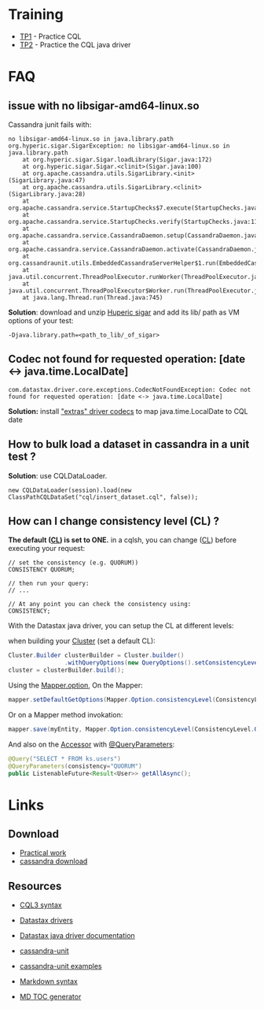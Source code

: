 Training
========
* [TP1](TPs/TP1/TP1.md)  - Practice CQL
* [TP2](TPs/TP2/TP2.md)  - Practice the CQL java driver

FAQ
===

issue with no libsigar-amd64-linux.so
-------------------------------------
Cassandra junit fails with:
```
no libsigar-amd64-linux.so in java.library.path
org.hyperic.sigar.SigarException: no libsigar-amd64-linux.so in java.library.path
	at org.hyperic.sigar.Sigar.loadLibrary(Sigar.java:172)
	at org.hyperic.sigar.Sigar.<clinit>(Sigar.java:100)
	at org.apache.cassandra.utils.SigarLibrary.<init>(SigarLibrary.java:47)
	at org.apache.cassandra.utils.SigarLibrary.<clinit>(SigarLibrary.java:28)
	at org.apache.cassandra.service.StartupChecks$7.execute(StartupChecks.java:216)
	at org.apache.cassandra.service.StartupChecks.verify(StartupChecks.java:112)
	at org.apache.cassandra.service.CassandraDaemon.setup(CassandraDaemon.java:196)
	at org.apache.cassandra.service.CassandraDaemon.activate(CassandraDaemon.java:601)
	at org.cassandraunit.utils.EmbeddedCassandraServerHelper$1.run(EmbeddedCassandraServerHelper.java:129)
	at java.util.concurrent.ThreadPoolExecutor.runWorker(ThreadPoolExecutor.java:1142)
	at java.util.concurrent.ThreadPoolExecutor$Worker.run(ThreadPoolExecutor.java:617)
	at java.lang.Thread.run(Thread.java:745)
```

**Solution**: download and unzip [Huperic sigar](https://sourceforge.net/projects/sigar/files/sigar/1.6/hyperic-sigar-1.6.4.zip/download) and add its lib/ path as VM options of your test:
```
-Djava.library.path=<path_to_lib/_of_sigar>
```

Codec not found for requested operation: [date <-> java.time.LocalDate]
-----------------------------------------------------------------------
```
com.datastax.driver.core.exceptions.CodecNotFoundException: Codec not found for requested operation: [date <-> java.time.LocalDate]
```

**Solution:** install ["extras" driver codecs](http://docs.datastax.com/en/developer/java-driver/3.1/manual/custom_codecs/extras/) to map java.time.LocalDate to CQL date

How to bulk load a dataset in cassandra in a unit test ?
--------------------------------------------------------
**Solution**: use CQLDataLoader.
```
new CQLDataLoader(session).load(new ClassPathCQLDataSet("cql/insert_dataset.cql", false));
```

How can I change consistency level (CL) ?
-----------------------------------------
__The default ([CL](https://docs.datastax.com/en/cassandra/3.0/cassandra/dml/dmlConfigConsistency.html#dmlConfigConsistency__dml-config-write-consistency)) is set to ONE.__
in a cqlsh, you can change ([CL](https://docs.datastax.com/en/cassandra/3.0/cassandra/dml/dmlConfigConsistency.html#dmlConfigConsistency)) before executing your request:
```
// set the consistency (e.g. QUORUM))
CONSISTENCY QUORUM;

// then run your query:
// ...

// At any point you can check the consistency using:
CONSISTENCY;
```

With the Datastax java driver, you can setup the CL at different levels:

when building your [Cluster](http://docs.datastax.com/en/drivers/java/2.0/com/datastax/driver/core/Cluster.html) (set a default CL):
```java
Cluster.Builder clusterBuilder = Cluster.builder()
                .withQueryOptions(new QueryOptions().setConsistencyLevel(ConsistencyLevel.QUORUM));
cluster = clusterBuilder.build();
```
Using the [Mapper.option](http://docs.datastax.com/en/developer/java-driver/2.1/manual/object_mapper/using/#mapper-options), On the Mapper: 
```java
mapper.setDefaultGetOptions(Mapper.Option.consistencyLevel(ConsistencyLevel.QUORUM);
```
Or on a Mapper method invokation:
```java
mapper.save(myEntity, Mapper.Option.consistencyLevel(ConsistencyLevel.QUORUM);
```
And also on the [Accessor](http://docs.datastax.com/en/drivers/java/2.1/com/datastax/driver/mapping/annotations/Accessor.html) with [@QueryParameters](http://docs.datastax.com/en/developer/java-driver/2.1/manual/object_mapper/using/#customizing-the-statement):
```java
@Query("SELECT * FROM ks.users")
@QueryParameters(consistency="QUORUM")
public ListenableFuture<Result<User>> getAllAsync();
```

Links
=====

Download
--------
* [Practical work](http://gitlab.soat.fr/bruno.doolaeghe/cassandra-course1)
* [cassandra download](http://www.apache.org/dyn/closer.lua/cassandra/3.0.14/apache-cassandra-3.0.14-bin.tar.gz)

Resources
---------
* [CQL3 syntax](https://github.com/apache/cassandra/blob/cassandra-2.0/doc/cql3/CQL.textile)
* [Datastax drivers](http://docs.datastax.com/en/developer/driver-matrix/doc/common/driverMatrix.html)
* [Datastax java driver documentation](https://docs.datastax.com/en/developer/java-driver/3.3/)
* [cassandra-unit](https://github.com/jsevellec/cassandra-unit)
* [cassandra-unit examples](https://github.com/jsevellec/cassandra-unit-examples)

* [Markdown syntax](https://confluence.atlassian.com/bitbucketserver/markdown-syntax-guide-776639995.html)
* [MD TOC generator](https://github.com/ekalinin/github-markdown-toc)
